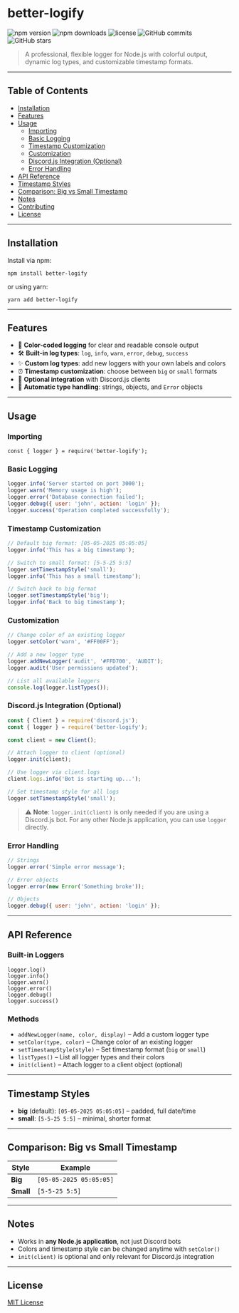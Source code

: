 # better-logify

![npm version](https://img.shields.io/npm/v/better-logify)
![npm downloads](https://img.shields.io/npm/dt/better-logify)
![license](https://img.shields.io/npm/l/better-logify)
![GitHub commits](https://img.shields.io/github/commit-activity/m/reversalxx/better-logify)
![GitHub stars](https://img.shields.io/github/stars/reversalxx/better-logify?style=social)

> A professional, flexible logger for Node.js with colorful output, dynamic log types, and customizable timestamp formats.

---

## Table of Contents

- [Installation](#installation)  
- [Features](#features)  
- [Usage](#usage)  
  - [Importing](#importing)  
  - [Basic Logging](#basic-logging)  
  - [Timestamp Customization](#timestamp-customization)  
  - [Customization](#customization)  
  - [Discord.js Integration (Optional)](#discordjs-integration-optional)  
  - [Error Handling](#error-handling)  
- [API Reference](#api-reference)  
- [Timestamp Styles](#timestamp-styles)  
- [Comparison: Big vs Small Timestamp](#comparison-big-vs-small-timestamp)  
- [Notes](#notes)  
- [Contributing](#contributing)  
- [License](#license)

---

## Installation

Install via npm:

`npm install better-logify`

or using yarn:

`yarn add better-logify`

---

## Features

- 🌈 **Color-coded logging** for clear and readable console output  
- 🛠 **Built-in log types**: `log`, `info`, `warn`, `error`, `debug`, `success`  
- ✨ **Custom log types**: add new loggers with your own labels and colors  
- ⏰ **Timestamp customization**: choose between `big` or `small` formats  
- 🤖 **Optional integration** with Discord.js clients  
- 📝 **Automatic type handling**: strings, objects, and `Error` objects  

---

## Usage

### Importing

`const { logger } = require('better-logify');`

### Basic Logging

```javascript
logger.info('Server started on port 3000');
logger.warn('Memory usage is high');
logger.error('Database connection failed');
logger.debug({ user: 'john', action: 'login' });
logger.success('Operation completed successfully');
```

### Timestamp Customization

```javascript
// Default big format: [05-05-2025 05:05:05]
logger.info('This has a big timestamp');

// Switch to small format: [5-5-25 5:5]
logger.setTimestampStyle('small');
logger.info('This has a small timestamp');

// Switch back to big format
logger.setTimestampStyle('big');
logger.info('Back to big timestamp');
```

### Customization

```javascript
// Change color of an existing logger
logger.setColor('warn', '#FF00FF');

// Add a new logger type
logger.addNewLogger('audit', '#FFD700', 'AUDIT');
logger.audit('User permissions updated');

// List all available loggers
console.log(logger.listTypes());
```

### Discord.js Integration (Optional)

```javascript
const { Client } = require('discord.js');
const { logger } = require('better-logify');

const client = new Client();

// Attach logger to client (optional)
logger.init(client);

// Use logger via client.logs
client.logs.info('Bot is starting up...');

// Set timestamp style for all logs
logger.setTimestampStyle('small');
```

> ⚠️ **Note**: `logger.init(client)` is only needed if you are using a Discord.js bot. For any other Node.js application, you can use `logger` directly.

### Error Handling

```javascript
// Strings
logger.error('Simple error message');

// Error objects
logger.error(new Error('Something broke'));

// Objects
logger.debug({ user: 'john', action: 'login' });
```

---

## API Reference

### Built-in Loggers

`logger.log()`  
`logger.info()`  
`logger.warn()`  
`logger.error()`  
`logger.debug()`  
`logger.success()`

### Methods

- `addNewLogger(name, color, display)` – Add a custom logger type  
- `setColor(type, color)` – Change color of an existing logger  
- `setTimestampStyle(style)` – Set timestamp format (`big` or `small`)  
- `listTypes()` – List all logger types and their colors  
- `init(client)` – Attach logger to a client object (optional)

---

## Timestamp Styles

- **big** (default): `[05-05-2025 05:05:05]` – padded, full date/time  
- **small**: `[5-5-25 5:5]` – minimal, shorter format  

---

## Comparison: Big vs Small Timestamp

| Style | Example |
|-------|---------|
| **Big** | `[05-05-2025 05:05:05]` |
| **Small** | `[5-5-25 5:5]` |

---

## Notes

- Works in **any Node.js application**, not just Discord bots  
- Colors and timestamp style can be changed anytime with `setColor()`  
- `init(client)` is optional and only relevant for Discord.js integration  

---

## License

[MIT License](https://opensource.org/licenses/MIT)
